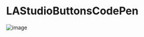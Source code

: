 # LAStudioButtonsCodePen
![image](https://user-images.githubusercontent.com/50366078/221415887-81fd47bb-b032-4cb4-a8d5-f80dd301ac69.png)
